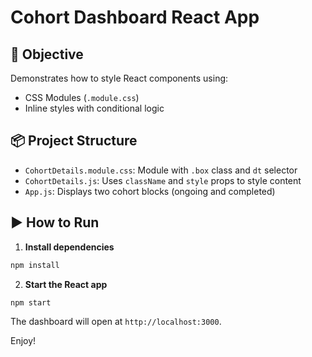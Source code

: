 # Cohort Dashboard React App

## 📝 Objective
Demonstrates how to style React components using:
- CSS Modules (`.module.css`)
- Inline styles with conditional logic

## 📦 Project Structure
- `CohortDetails.module.css`: Module with `.box` class and `dt` selector
- `CohortDetails.js`: Uses `className` and `style` props to style content
- `App.js`: Displays two cohort blocks (ongoing and completed)

## ▶️ How to Run

1. **Install dependencies**
```bash
npm install
```

2. **Start the React app**
```bash
npm start
```

The dashboard will open at `http://localhost:3000`.

Enjoy!
